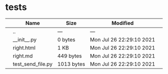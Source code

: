 # tests

<table><thead><tr class="header"><th></th><th>Name</th><th>Size</th><th>Modified</th><th></th></tr></thead><tbody><tr class="odd"><td></td><td><span class="goup">..</span></td><td>—</td><td>—</td><td></td></tr><tr class="even"><td></td><td><span class="name">__init__.py</span></td><td>0 bytes</td><td>Mon Jul 26 22:29:10 2021</td><td></td></tr><tr class="odd"><td></td><td><span class="name">right.html</span></td><td>1 KB</td><td>Mon Jul 26 22:29:10 2021</td><td></td></tr><tr class="even"><td></td><td><span class="name">right.md</span></td><td>449 bytes</td><td>Mon Jul 26 22:29:10 2021</td><td></td></tr><tr class="odd"><td></td><td><span class="name">test_send_file.py</span></td><td>1013 bytes</td><td>Mon Jul 26 22:29:10 2021</td><td></td></tr></tbody></table>
